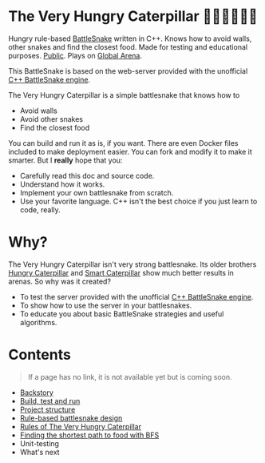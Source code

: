 # The Very Hungry Caterpillar 🍊🍏🍑🍒🍎🐛

Hungry rule-based [BattleSnake](http://play.battlesnake.com) written in C++. Knows how to avoid walls, other snakes and find the closest food. Made for testing and educational purposes. [Public](https://play.battlesnake.com/u/theapx/the-very-hungry-caterpillar/). Plays on [Global Arena](https://play.battlesnake.com/arena/global/).

This BattleSnake is based on the web-server provided with the unofficial [C++ BattleSnake engine](https://github.com/TheApX/battlesnake-engine-cpp).

The Very Hungry Caterpillar is a simple battlesnake that knows how to
* Avoid walls
* Avoid other snakes
* Find the closest food

You can build and run it as is, if you want. There are even Docker files included to make deployment easier. You can fork and modify it to make it smarter. But I **really** hope that you:
* Carefully read this doc and source code.
* Understand how it works.
* Implement your own battlesnake from scratch.
* Use your favorite language. C++ isn't the best choice if you just learn to code, really.

# Why?

The Very Hungry Caterpillar isn't very strong battlesnake. Its older brothers [Hungry Caterpillar](https://play.battlesnake.com/u/theapx/hungry-caterpillar/) and [Smart Caterpillar](https://play.battlesnake.com/u/theapx/smart-caterpillar/) show much better results in arenas. So why was it created?
* To test the server provided with the unofficial [C++ BattleSnake engine](https://github.com/TheApX/battlesnake-engine-cpp).
* To show how to use the server in your battlesnakes.
* To educate you about basic BattleSnake strategies and useful algorithms.

# Contents

> If a page has no link, it is not available yet but is coming soon.

* [Backstory](docs/backstory.md)
* [Build, test and run](docs/build_run.md)
* [Project structure](docs/project_structure.md)
* [Rule-based battlesnake design](docs/design.md)
* [Rules of The Very Hungry Caterpillar](docs/basic_rules.md)
* [Finding the shortest path to food with BFS](docs/path_to_food_bfs.md)
* Unit-testing
* What's next
